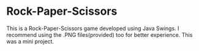 # Rock-Paper-Scissors
This is a Rock-Paper-Scissors game developed using Java Swings.
I recommend using the .PNG files(provided) too for better experience.
This was a mini project. 
